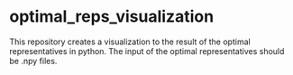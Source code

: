 # optimal_reps_visualization

This repository creates a visualization to the result of the optimal representatives in python. The input of the optimal representatives should be .npy files.
